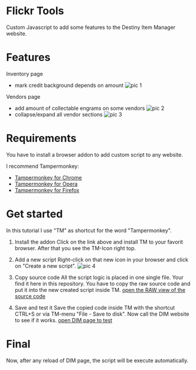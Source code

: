 # Flickr Tools
Custom Javascript to add some features to the Destiny Item Manager website.

# Features
Inventory page 
- mark credit background depends on amount ![pic 1](https://c1.staticflickr.com/8/7885/46038142375_203470c6ff.jpg)

Vendors page
 - add amount of collectable engrams on some vendors ![pic 2](https://c1.staticflickr.com/8/7807/46227253024_5271115a75_n.jpg)
 - collapse/expand all vendor sections ![pic 3](https://c1.staticflickr.com/8/7860/46227322894_bc8be24840.jpg)

# Requirements
You have to install a browser addon to add custom script to any website.

I recommend Tampermonkey:
* [Tampermonkey for Chrome](https://chrome.google.com/webstore/detail/tampermonkey/dhdgffkkebhmkfjojejmpbldmpobfkfo)
* [Tampermonkey for Opera](https://addons.opera.com/de/extensions/details/tampermonkey-beta/)
* [Tampermonkey for Firefox](https://addons.mozilla.org/de/firefox/addon/tampermonkey/)

# Get started
In this tutorial I use "TM" as shortcut for the word "Tampermonkey".

1. Install the addon
Click on the link above and install TM to your favorit browser. After that you see the TM-Icon right top.

2. Add a new script 
Right-click on that new icon in your browser and click on "Create a new script".
![pic 4](https://c1.staticflickr.com/8/7844/46390822204_603ee56e06.jpg)

3. Copy source code
All the script logic is placed in one single file. Your find it here in this repository.
You have to copy the raw source code and put it into the new created script inside TM.
[open the RAW view of the source code](https://raw.githubusercontent.com/eifeldriver/dim-tools/master/dim-tools.js)

4. Save and test it
Save the copied code inside TM with the shortcut CTRL+S or via TM-menu "File - Save to disk".
Now call the DIM website to see if it works.
[open DIM page to test](https://app.destinyitemmanager.com/index.html)

# Final

Now, after any reload of DIM page, the script will be execute automatically.


